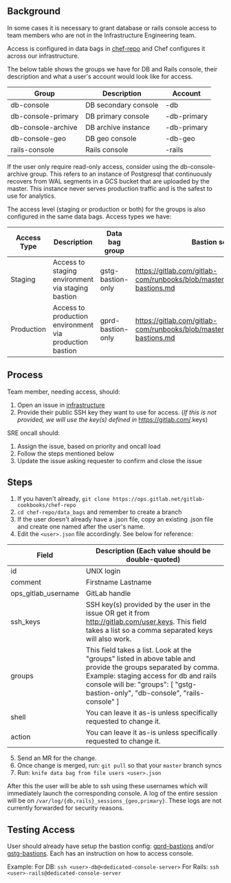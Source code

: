 ## Background

In some cases it is necessary to grant database or rails console access
to team members who are not in the Infrastructure Engineering team.

Access is configured in data bags in [chef-repo](https://ops.gitlab.net/gitlab-cookbooks/chef-repo) and Chef configures it across
our infrastructure.

The below table shows the groups we have for DB and Rails console, their description and
what a user's account would look like for access.

| Group              | Description          | Account           |
|--------------------|----------------------|-------------------|
| db-console         | DB secondary console | <user>-db         |
| db-console-primary | DB primary console   | <user>-db-primary |
| db-console-archive | DB archive instance  | <user>-db-primary |
| db-console-geo     | DB geo console       | <user>-db-geo     |
| rails-console      | Rails console        | <user>-rails      |

If the user only require read-only access, consider using the db-console-archive
group. This refers to an instance of Postgresql that continuously recovers from
WAL segments in a GCS bucket that are uploaded by the master. This instance
never serves production traffic and is the safest to use for analytics.

The access level (staging or production or both) for the groups is also configured
in the same data bags. Access types we have:

| Access Type | Description                                             | Data bag group    | Bastion setup                                                                          |
|-------------|---------------------------------------------------------|-------------------|----------------------------------------------------------------------------------------|
| Staging     | Access to staging environment via staging bastion       | gstg-bastion-only | https://gitlab.com/gitlab-com/runbooks/blob/master/docs/bastions/gstg-bastions.md  |
| Production  | Access to production environment via production bastion | gprd-bastion-only | https://gitlab.com/gitlab-com/runbooks/blob/master/docs/bastions/gprd-bastions.md |

## Process
Team member, needing access, should:
1. Open an issue in [infrastructure](https://gitlab.com/gitlab-com/gl-infra/infrastructure)
2. Provide their public SSH key they want to use for access. (_If this is not provided,
   we will use the key(s) defined in_ https://gitlab.com/<user>.keys)

SRE oncall should:
1. Assign the issue, based on priority and oncall load
2. Follow the steps mentioned below
3. Update the issue asking requester to confirm and close the issue

## Steps
1. If you haven't already, `git clone https://ops.gitlab.net/gitlab-cookbooks/chef-repo`
2. `cd chef-repo/data_bags` and remember to create a branch
3. If the user doesn't already have a .json file, copy an existing .json file and create one named after the user's name.
4. Edit the `<user>.json` file accordingly. See below for reference:

| Field               | Description (Each value should be double-quoted)                                                                                                                                                                                                         |
|---------------------|----------------------------------------------------------------------------------------------------------------------------------------------------------------------------------------------------------------------------------------------------------|
| id                  | UNIX login                                                                                                                                                                                                                                               |
| comment             | Firstname Lastname                                                                                                                                                                                                                                       |
| ops_gitlab_username | GitLab handle                                                                                                                                                                                                                                            |
| ssh_keys            | SSH key(s) provided by the user in the issue OR  get it from http://gitlab.com/user.keys. This field  takes a list so a comma separated keys will also work.                                                                                             |
| groups              | This field takes a list. Look at the "groups" listed  in above table and provide the groups separated by comma.  Example: staging access for db and rails console will be:   "groups": [    "gstg-bastion-only",     "db-console",     "rails-console" ] |
| shell               | You can leave it as-is unless specifically requested  to change it.                                                                                                                                                                                      |
| action              | You can leave it as-is unless specifically requested  to change it.

5. Send an MR for the change.
6. Once change is merged, run: `git pull` so that your `master` branch syncs
7. Run: `knife data bag from file users <user>.json`

After this the user will be able to ssh using these usernames which will
immediately launch the corresponding console. A log of the entire session
will be on `/var/log/{db,rails}_sessions_{geo,primary}`. These logs are not currently
forwarded for security reasons.

## Testing Access
User should already have setup the bastion config: [gprd-bastions](../bastions/gprd-bastions.md) and/or
[gstg-bastions](../bastions/gstg-bastions.md). Each has an instruction on how to access console.

Example:
For DB: `ssh <user>-db@<dedicated-console-server>`
For Rails: `ssh <user>-rails@dedicated-console-server`
